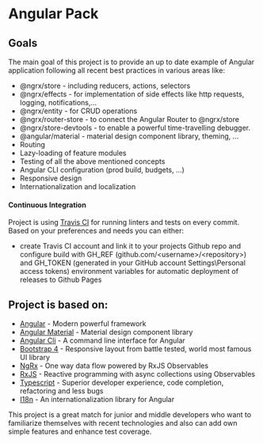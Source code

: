 # Angular Pack

## Goals

The main goal of this project is to provide an up to date example of Angular application following all recent best practices in various areas like:

- @ngrx/store - including reducers, actions, selectors
- @ngrx/effects - for implementation of side effects like http requests, logging, notifications,...
- @ngrx/entity - for CRUD operations
- @ngrx/router-store - to connect the Angular Router to @ngrx/store
- @ngrx/store-devtools - to enable a powerful time-travelling debugger.
- @angular/material - material design component library, theming, ...
- Routing
- Lazy-loading of feature modules
- Testing of all the above mentioned concepts
- Angular CLI configuration (prod build, budgets, …)
- Responsive design
- Internationalization and localization

#### Continuous Integration

Project is using [Travis CI](https://travis-ci.org/) for running linters and tests on every commit. Based on your preferences and needs you can either:

- create Travis CI account and link it to your projects Github repo and configure build with GH_REF (github.com/\<username\>/\<repository\>)  and GH_TOKEN (generated in your GitHub account Settings\Personal access tokens) environment variables for automatic deployment of releases to Github Pages

## Project is based on:

- [Angular] - Modern powerful framework
- [Angular Material] - Material design component library
- [Angular Cli] - A command line interface for Angular
- [Bootstrap 4] - Responsive layout from battle tested, world most famous UI library
- [NgRx] - One way data flow powered by RxJS Observables
- [RxJS] - Reactive programming with async collections using Observables
- [Typescript] - Superior developer experience, code completion, refactoring and less bugs
- [I18n] - An internationalization library for Angular


This project is a great match for junior and middle developers who want to familiarize themselves with recent technologies and also can add own simple features and enhance test coverage.

[Angular]: <https://angular.io/docs/ts/latest/>
[Angular Material]: <https://material.angular.io/>
[Angular Cli]: <https://cli.angular.io/>
[Bootstrap 4]: <https://getbootstrap.com/docs/4.0/layout/grid/>
[NgRx]: <http://ngrx.github.io/>
[RxJS]: <http://reactivex.io/rxjs/>
[Typescript]:  <https://www.typescriptlang.org/docs/home.html>
[I18n]: <http://www.ngx-translate.com/>
